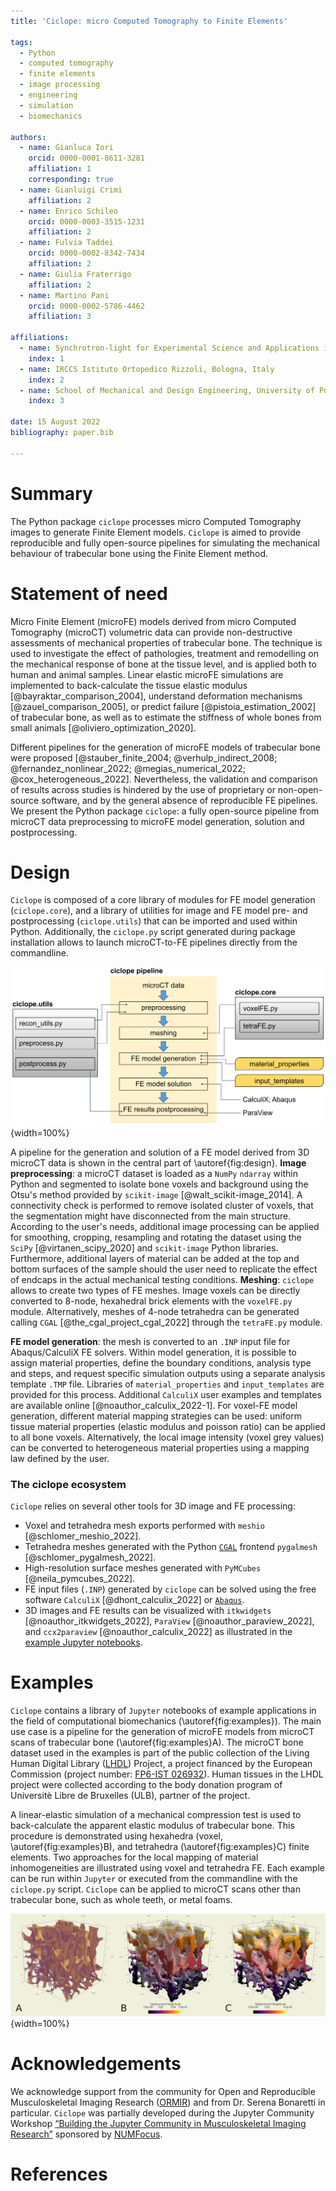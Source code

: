 ```yaml
---
title: 'Ciclope: micro Computed Tomography to Finite Elements'

tags:
  - Python
  - computed tomography
  - finite elements
  - image processing
  - engineering
  - simulation
  - biomechanics

authors:
  - name: Gianluca Iori
    orcid: 0000-0001-8611-3281
    affiliation: 1
    corresponding: true
  - name: Gianluigi Crimi
    affiliation: 2
  - name: Enrico Schileo
    orcid: 0000-0003-3515-1231
    affiliation: 2
  - name: Fulvia Taddei
    orcid: 0000-0002-8342-7434
    affiliation: 2
  - name: Giulia Fraterrigo
    affiliation: 2
  - name: Martino Pani
    orcid: 0000-0002-5786-4462
    affiliation: 3

affiliations:
  - name: Synchrotron-light for Experimental Science and Applications in the Middle East, Jordan
    index: 1
  - name: IRCCS Istituto Ortopedico Rizzoli, Bologna, Italy
    index: 2
  - name: School of Mechanical and Design Engineering, University of Portsmouth, UK
    index: 3

date: 15 August 2022
bibliography: paper.bib

---
```


# Summary
The Python package `ciclope` processes micro Computed Tomography images to generate Finite Element models. 
`Ciclope` is aimed to provide reproducible and fully open-source pipelines for simulating the mechanical behaviour of trabecular bone using the Finite Element method.

# Statement of need
Micro Finite Element (microFE) models derived from micro Computed Tomography (microCT) volumetric data can provide non-destructive assessments of mechanical properties of trabecular bone. The technique is used to investigate the effect of pathologies, treatment and remodelling on the mechanical response of bone at the tissue level, and is applied both to human and animal samples. Linear elastic microFE simulations are implemented to back-calculate the tissue elastic modulus [@bayraktar_comparison_2004], understand deformation mechanisms [@zauel_comparison_2005], or predict failure [@pistoia_estimation_2002] of trabecular bone, as well as to estimate the stiffness of whole bones from small animals [@oliviero_optimization_2020].

Different pipelines for the generation of microFE models of trabecular bone were proposed [@stauber_finite_2004; @verhulp_indirect_2008; @fernandez_nonlinear_2022; @megias_numerical_2022; @cox_heterogeneous_2022]. Nevertheless, the validation and comparison of results across studies is hindered by the use of proprietary or non-open-source software, and by the general absence of reproducible FE pipelines.
We present the Python package `ciclope`: a fully open-source pipeline from microCT data preprocessing to microFE model generation, solution and postprocessing.

[comment]: <> (Several groups highlighted the importance of an accurate description of boundary conditions and of validating model predictions with experimental measurements e.g. with Digital Volume Correlation.)

[comment]: <> (The development of open-source and reproducible microFE workflows is expected to facilitate and support the validation of biomechanical studies, strengthening at the same time the synergy with other fields of microFE application such as concrete, fiber composites and porous materials research.)

# Design
`Ciclope` is composed of a core library of modules for FE model generation (`ciclope.core`), and a library of utilities for image and FE model pre- and postprocessing (`ciclope.utils`) that can be imported and used within Python. Additionally, the `ciclope.py` script generated during package installation allows to launch microCT-to-FE pipelines directly from the commandline.

![Design of ciclope, and application to a pipeline for FE model generation from microCT data.\label{fig:design}](./../docs/ciclope_design.png){width=100%}

A pipeline for the generation and solution of a FE model derived from 3D microCT data is shown in the central part of \autoref{fig:design}.
**Image preprocessing**: a microCT dataset is loaded as a `NumPy` `ndarray` within Python and segmented to isolate bone voxels and background using the Otsu's method provided by `scikit-image` [@walt_scikit-image_2014]. A connectivity check is performed to remove isolated cluster of voxels, that the segmentation might have disconnected from the main structure. According to the user's needs, additional image processing can be applied for smoothing, cropping, resampling and rotating the dataset using the `SciPy` [@virtanen_scipy_2020] and `scikit-image` Python libraries. Furthermore, additional layers of material can be added at the top and bottom surfaces of the sample should the user need to replicate the effect of endcaps in the actual mechanical testing conditions.
**Meshing**: `ciclope` allows to create two types of FE meshes. Image voxels can be directly converted to 8-node, hexahedral brick elements with the `voxelFE.py` module. Alternatively, meshes of 4-node tetrahedra can be generated calling `CGAL` [@the_cgal_project_cgal_2022] through the `tetraFE.py` module. 

[comment]: <> (Finally, the 'beamFE.py' module allows to generate a mesh of 2-node beam elements, where each beam represents a single trabecula, and has a local trabecular thickness associated to it.)
**FE model generation**: the mesh is converted to an `.INP` input file for Abaqus/CalculiX FE solvers. Within model generation, it is possible to assign material properties, define the boundary conditions, analysis type and steps, and request specific simulation outputs using a separate analysis template `.TMP` file. Libraries of `material_properties` and `input_templates` are provided for this process. Additional `CalculiX` user examples and templates are available online [@noauthor_calculix_2022-1]. For voxel-FE model generation, different material mapping strategies can be used: uniform tissue material properties (elastic modulus and poisson ratio) can be applied to all bone voxels. Alternatively, the local image intensity (voxel grey values) can be converted to heterogeneous material properties using a mapping law defined by the user.

[comment]: <> (bone mineral density BMD through a calibration rule obtained scanning a hydroxyapatite phantom. After this, an empirical law is used to convert local BMD to tissue elastic moduli Bourne_2004; garcia_2008.)
[comment]: <> (The pipeline is composed of the following steps:)
[comment]: <> (1. **microCT image preprocessing**: after reading in python a microCT dataset, the 3D volume can be cropped and aligned according to the desired direction of load, smoothed to remove noise with a Gaussian kernel, and resampled to lower image resolution. A binary mask of the bone tissue is generated thresholding bone voxels. Several global Otsu; Ridler_1978, or local adaptive thresholding ,..., techniques have been proposed Kim 2006. Embedding layers and steel caps can be added to simulate the experimental conditions of mechanical testing.)

### The ciclope ecosystem
`Ciclope` relies on several other tools for 3D image and FE processing:

- Voxel and tetrahedra mesh exports performed with `meshio` [@schlomer_meshio_2022].
- Tetrahedra meshes generated with the Python [`CGAL`](https://www.cgal.org/) frontend `pygalmesh` [@schlomer_pygalmesh_2022].
- High-resolution surface meshes generated with `PyMCubes` [@neila_pymcubes_2022].
- FE input files (`.INP`) generated by `ciclope` can be solved using the free software `CalculiX` [@dhont_calculix_2022] or [`Abaqus`](https://www.3ds.com/products-services/simulia/products/abaqus/).
- 3D images and FE results can be visualized with `itkwidgets` [@noauthor_itkwidgets_2022], `ParaView` [@noauthor_paraview_2022], and `ccx2paraview` [@noauthor_calculix_2022] as illustrated in the [example Jupyter notebooks](#Examples).

[comment]: <> (Dxchange @decarlo_2014)

# Examples
`Ciclope` contains a library of `Jupyter` notebooks of example applications in the field of computational biomechanics (\autoref{fig:examples}). The main use case is a pipeline for the generation of microFE models from microCT scans of trabecular bone (\autoref{fig:examples}A). The microCT bone dataset used in the examples is part of the public collection of the Living Human Digital Library ([LHDL](http://projects.kmi.open.ac.uk/lhdl/)) Project, a project financed by the European Commission (project number: [FP6-IST 026932](https://cordis.europa.eu/project/id/026932)).
Human tissues in the LHDL project were collected according to the body donation program of Universitè Libre de Bruxelles (ULB), partner of the project.

A linear-elastic simulation of a mechanical compression test is used to back-calculate the apparent elastic modulus of trabecular bone. This procedure is demonstrated using hexahedra (voxel, \autoref{fig:examples}B), and tetrahedra (\autoref{fig:examples}C) finite elements. Two approaches for the local mapping of material inhomogeneities are illustrated using voxel and tetrahedra FE. Each example can be run within `Jupyter` or executed from the commandline with the `ciclope.py` script. `Ciclope` can be applied to microCT scans other than trabecular bone, such as whole teeth, or metal foams.

![MicroFE models of trabecular bone generated from 3D microCT images with `ciclope`. (A) Input microCT volume data. (B) Hexahedra, and (C) tetrahedra finite element models generated with the `voxelFE.py` and `tetraFE.py` modules, respectively.\label{fig:examples}](examples.png){width=100%}

[comment]: <> (# Conclusions)

# Acknowledgements
We acknowledge support from the community for Open and Reproducible Musculoskeletal Imaging Research ([ORMIR](https://ormircommunity.github.io/index.html#)) and from Dr. Serena Bonaretti in particular.
`Ciclope` was partially developed during the Jupyter Community Workshop [“Building the Jupyter Community in Musculoskeletal Imaging Research”](https://github.com/JCMSK/2022_JCW) sponsored by [NUMFocus](https://numfocus.org/).

# References